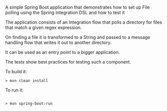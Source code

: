 A simple Spring Boot application that demonstrates how to set up File polling using the Spring Integration DSL and how to test it

The application consists of an Integration flow that polls a directory for files that match a given regex expression.

On finding a file it is transformed to a String and passed to a message handling flow that writes it out to another directory.

It can be used as an entry point to a bigger application.

The tests show best practices for testing such a component.

To build it:

```$code
> mvn clean install
```

To run it:
```$code

> mvn spring-boot:run
```



